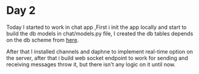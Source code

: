# Day 2

Today I started to work in chat app ,First i init the app locally and start to build the db models in chat/models.py file, I created the db tables depends on the db scheme from [here](https://drawsql.app/teams/test-1748/diagrams/instagram).

After that I installed channels and daphne to implement real-time option on the server, after that i build web socket endpoint to work for sending and receiving messages throw it, but there isn't any logic on it until now.